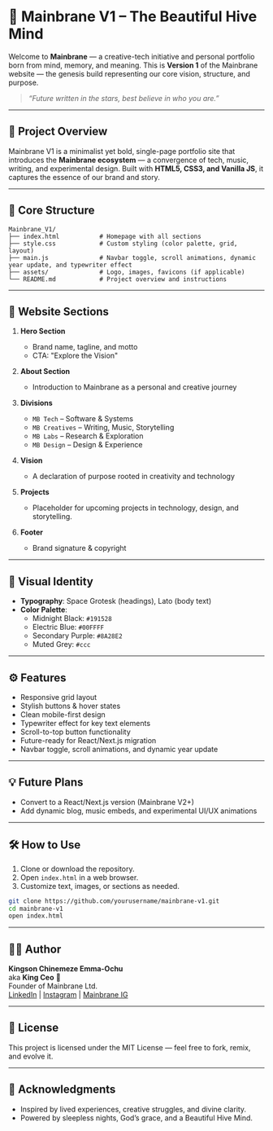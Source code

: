 # 🌌 Mainbrane V1 – The Beautiful Hive Mind

Welcome to **Mainbrane** — a creative-tech initiative and personal portfolio born from mind, memory, and meaning. This is **Version 1** of the Mainbrane website — the genesis build representing our core vision, structure, and purpose.

> _“Future written in the stars, best believe in who you are.”_

---

## 📁 Project Overview

Mainbrane V1 is a minimalist yet bold, single-page portfolio site that introduces the **Mainbrane ecosystem** — a convergence of tech, music, writing, and experimental design. Built with **HTML5, CSS3, and Vanilla JS**, it captures the essence of our brand and story.

---

## 🧠 Core Structure

```text
Mainbrane_V1/
├── index.html           # Homepage with all sections
├── style.css            # Custom styling (color palette, grid, layout)
├── main.js              # Navbar toggle, scroll animations, dynamic year update, and typewriter effect
├── assets/              # Logo, images, favicons (if applicable)
└── README.md            # Project overview and instructions
```

---

## 🧩 Website Sections

1. **Hero Section**
   - Brand name, tagline, and motto
   - CTA: "Explore the Vision"

2. **About Section**
   - Introduction to Mainbrane as a personal and creative journey

3. **Divisions**
   - `MB Tech` – Software & Systems
   - `MB Creatives` – Writing, Music, Storytelling
   - `MB Labs` – Research & Exploration
   - `MB Design` – Design & Experience

4. **Vision**
   - A declaration of purpose rooted in creativity and technology

5. **Projects**
   - Placeholder for upcoming projects in technology, design, and storytelling.

6. **Footer**
   - Brand signature & copyright

---

## 🎨 Visual Identity

- **Typography**: Space Grotesk (headings), Lato (body text)
- **Color Palette**:
  - Midnight Black: `#191528`
  - Electric Blue: `#00FFFF`
  - Secondary Purple: `#8A28E2`
  - Muted Grey: `#ccc`

---

## ⚙️ Features

- Responsive grid layout
- Stylish buttons & hover states
- Clean mobile-first design
- Typewriter effect for key text elements
- Scroll-to-top button functionality
- Future-ready for React/Next.js migration
- Navbar toggle, scroll animations, and dynamic year update

---

## 💡 Future Plans

- Convert to a React/Next.js version (Mainbrane V2+)
- Add dynamic blog, music embeds, and experimental UI/UX animations

---

## 🛠️ How to Use

1. Clone or download the repository.
2. Open `index.html` in a web browser.
3. Customize text, images, or sections as needed.

```bash
git clone https://github.com/yourusername/mainbrane-v1.git
cd mainbrane-v1
open index.html
```

---

## ✍🏾 Author

**Kingson Chinemeze Emma-Ochu**  
aka **King Ceo** 👑  
Founder of Mainbrane Ltd.  
[LinkedIn](https://www.linkedin.com/in/kingceo) | [Instagram](https://www.instagram.com/4mcking) | [Mainbrane IG](https://www.instagram.com/mainbrane1)

---

## 🔐 License

This project is licensed under the MIT License — feel free to fork, remix, and evolve it.

---

## 🙏 Acknowledgments

- Inspired by lived experiences, creative struggles, and divine clarity.
- Powered by sleepless nights, God’s grace, and a Beautiful Hive Mind.
